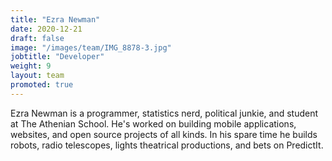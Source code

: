 ```yaml
---
title: "Ezra Newman"
date: 2020-12-21
draft: false
image: "/images/team/IMG_8878-3.jpg"
jobtitle: "Developer"
weight: 9
layout: team
promoted: true
---
```


Ezra Newman is a programmer, statistics nerd, political junkie, and student at The Athenian School. He's worked on
building mobile applications, websites, and open source projects of all kinds. In his spare time he builds robots,
radio telescopes, lights theatrical productions, and bets on PredictIt.